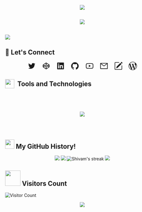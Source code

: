 <p align="center">
  <img src="https://capsule-render.vercel.app/api?text=Hand%20me%20TypeScript%20and%20I'll%20code%20up%20a%20digital%20utopia&fontSize=32&animation=fadeIn&type=waving&color=gradient&height=160&section=header"/>
</p>

<br>

<div style="display:flex;align-items:center; justify-content: center;">
  <img src="https://images.squarespace-cdn.com/content/v1/5a60c2252278e7ed3bac7902/1595827070487-LBIN6D9LCC8F7WT6K05K/ITSV-1.gif">
</div>

<br>
<br>

<img src="https://readme-typing-svg.demolab.com?font=Tilt+Neon&size=35&duration=1500&pause=1000&width=540&lines=Full+Stack+Developer;Robotics+Enthusiast;Typescript+Wizard;Python+Developer;Passionate+Techie;Explorer;">

<br>

## 🔗 Let's Connect

<p style="display: flex; justify-content:center; column-gap:2vw;"><a href="https://twitter.com/SeedhaB" target="_blank" rel="noreferrer"><svg stroke="currentColor" fill="currentColor" stroke-width="0" viewBox="0 0 1024 1024" class="Footer_networkIcon__2egQD" height="2em" width="2em" xmlns="http://www.w3.org/2000/svg"><path d="M928 254.3c-30.6 13.2-63.9 22.7-98.2 26.4a170.1 170.1 0 0 0 75-94 336.64 336.64 0 0 1-108.2 41.2A170.1 170.1 0 0 0 672 174c-94.5 0-170.5 76.6-170.5 170.6 0 13.2 1.6 26.4 4.2 39.1-141.5-7.4-267.7-75-351.6-178.5a169.32 169.32 0 0 0-23.2 86.1c0 59.2 30.1 111.4 76 142.1a172 172 0 0 1-77.1-21.7v2.1c0 82.9 58.6 151.6 136.7 167.4a180.6 180.6 0 0 1-44.9 5.8c-11.1 0-21.6-1.1-32.2-2.6C211 652 273.9 701.1 348.8 702.7c-58.6 45.9-132 72.9-211.7 72.9-14.3 0-27.5-.5-41.2-2.1C171.5 822 261.2 850 357.8 850 671.4 850 843 590.2 843 364.7c0-7.4 0-14.8-.5-22.2 33.2-24.3 62.3-54.4 85.5-88.2z"></path></svg></a><a href="https://devpost.com/sedhha" target="_blank" rel="noreferrer"><svg stroke="currentColor" fill="currentColor" stroke-width="0" viewBox="0 0 1024 1024" class="Footer_networkIcon__2egQD" height="2em" width="2em" xmlns="http://www.w3.org/2000/svg"><path d="M911.7 385.3l-.3-1.5c-.2-1-.3-1.9-.6-2.9-.2-.6-.4-1.1-.5-1.7-.3-.8-.5-1.7-.9-2.5-.2-.6-.5-1.1-.8-1.7-.4-.8-.8-1.5-1.2-2.3-.3-.5-.6-1.1-1-1.6-.8-1.2-1.7-2.4-2.6-3.6-.5-.6-1.1-1.3-1.7-1.9-.4-.5-.9-.9-1.4-1.3-.6-.6-1.3-1.1-1.9-1.6-.5-.4-1-.8-1.6-1.2-.2-.1-.4-.3-.6-.4L531.1 117.8a34.3 34.3 0 0 0-38.1 0L127.3 361.3c-.2.1-.4.3-.6.4-.5.4-1 .8-1.6 1.2-.7.5-1.3 1.1-1.9 1.6-.5.4-.9.9-1.4 1.3-.6.6-1.2 1.2-1.7 1.9-1 1.1-1.8 2.3-2.6 3.6-.3.5-.7 1-1 1.6-.4.7-.8 1.5-1.2 2.3-.3.5-.5 1.1-.8 1.7-.3.8-.6 1.7-.9 2.5-.2.6-.4 1.1-.5 1.7-.2.9-.4 1.9-.6 2.9l-.3 1.5c-.2 1.5-.3 3-.3 4.5v243.5c0 1.5.1 3 .3 4.5l.3 1.5.6 2.9c.2.6.3 1.1.5 1.7.3.9.6 1.7.9 2.5.2.6.5 1.1.8 1.7.4.8.7 1.5 1.2 2.3.3.5.6 1.1 1 1.6.5.7.9 1.4 1.5 2.1l1.2 1.5c.5.6 1.1 1.3 1.7 1.9.4.5.9.9 1.4 1.3.6.6 1.3 1.1 1.9 1.6.5.4 1 .8 1.6 1.2.2.1.4.3.6.4L493 905.7c5.6 3.8 12.3 5.8 19.1 5.8 6.6 0 13.3-1.9 19.1-5.8l365.6-243.5c.2-.1.4-.3.6-.4.5-.4 1-.8 1.6-1.2.7-.5 1.3-1.1 1.9-1.6.5-.4.9-.9 1.4-1.3.6-.6 1.2-1.2 1.7-1.9l1.2-1.5 1.5-2.1c.3-.5.7-1 1-1.6.4-.8.8-1.5 1.2-2.3.3-.5.5-1.1.8-1.7.3-.8.6-1.7.9-2.5.2-.5.4-1.1.5-1.7.3-.9.4-1.9.6-2.9l.3-1.5c.2-1.5.3-3 .3-4.5V389.8c-.3-1.5-.4-3-.6-4.5zM546.4 210.5l269.4 179.4-120.3 80.4-149-99.6V210.5zm-68.8 0v160.2l-149 99.6-120.3-80.4 269.3-179.4zM180.7 454.1l86 57.5-86 57.5v-115zm296.9 358.5L208.3 633.2l120.3-80.4 149 99.6v160.2zM512 592.8l-121.6-81.2L512 430.3l121.6 81.2L512 592.8zm34.4 219.8V652.4l149-99.6 120.3 80.4-269.3 179.4zM843.3 569l-86-57.5 86-57.5v115z"></path></svg></a><a href="https://www.linkedin.com/in/shivamsahil/" target="_blank" rel="noreferrer"><svg stroke="currentColor" fill="currentColor" stroke-width="0" viewBox="0 0 1024 1024" class="Footer_networkIcon__2egQD" height="2em" width="2em" xmlns="http://www.w3.org/2000/svg"><path d="M880 112H144c-17.7 0-32 14.3-32 32v736c0 17.7 14.3 32 32 32h736c17.7 0 32-14.3 32-32V144c0-17.7-14.3-32-32-32zM349.3 793.7H230.6V411.9h118.7v381.8zm-59.3-434a68.8 68.8 0 1 1 68.8-68.8c-.1 38-30.9 68.8-68.8 68.8zm503.7 434H675.1V608c0-44.3-.8-101.2-61.7-101.2-61.7 0-71.2 48.2-71.2 98v188.9H423.7V411.9h113.8v52.2h1.6c15.8-30 54.5-61.7 112.3-61.7 120.2 0 142.3 79.1 142.3 181.9v209.4z"></path></svg></a><a href="https://github.com/sedhha" target="_blank" rel="noreferrer"><svg stroke="currentColor" fill="currentColor" stroke-width="0" viewBox="0 0 1024 1024" class="Footer_networkIcon__2egQD" height="2em" width="2em" xmlns="http://www.w3.org/2000/svg"><path d="M511.6 76.3C264.3 76.2 64 276.4 64 523.5 64 718.9 189.3 885 363.8 946c23.5 5.9 19.9-10.8 19.9-22.2v-77.5c-135.7 15.9-141.2-73.9-150.3-88.9C215 726 171.5 718 184.5 703c30.9-15.9 62.4 4 98.9 57.9 26.4 39.1 77.9 32.5 104 26 5.7-23.5 17.9-44.5 34.7-60.8-140.6-25.2-199.2-111-199.2-213 0-49.5 16.3-95 48.3-131.7-20.4-60.5 1.9-112.3 4.9-120 58.1-5.2 118.5 41.6 123.2 45.3 33-8.9 70.7-13.6 112.9-13.6 42.4 0 80.2 4.9 113.5 13.9 11.3-8.6 67.3-48.8 121.3-43.9 2.9 7.7 24.7 58.3 5.5 118 32.4 36.8 48.9 82.7 48.9 132.3 0 102.2-59 188.1-200 212.9a127.5 127.5 0 0 1 38.1 91v112.5c.8 9 0 17.9 15 17.9 177.1-59.7 304.6-227 304.6-424.1 0-247.2-200.4-447.3-447.5-447.3z"></path></svg></a><a href="https://www.youtube.com/channel/UCenRU1EVBo-cWz978u4P4gg" target="_blank" rel="noreferrer"><svg stroke="currentColor" fill="currentColor" stroke-width="0" viewBox="0 0 1024 1024" class="Footer_networkIcon__2egQD" height="2em" width="2em" xmlns="http://www.w3.org/2000/svg"><path d="M960 509.2c0-2.2 0-4.7-.1-7.6-.1-8.1-.3-17.2-.5-26.9-.8-27.9-2.2-55.7-4.4-81.9-3-36.1-7.4-66.2-13.4-88.8a139.52 139.52 0 0 0-98.3-98.5c-28.3-7.6-83.7-12.3-161.7-15.2-37.1-1.4-76.8-2.3-116.5-2.8-13.9-.2-26.8-.3-38.4-.4h-29.4c-11.6.1-24.5.2-38.4.4-39.7.5-79.4 1.4-116.5 2.8-78 3-133.5 7.7-161.7 15.2A139.35 139.35 0 0 0 82.4 304C76.3 326.6 72 356.7 69 392.8c-2.2 26.2-3.6 54-4.4 81.9-.3 9.7-.4 18.8-.5 26.9 0 2.9-.1 5.4-.1 7.6v5.6c0 2.2 0 4.7.1 7.6.1 8.1.3 17.2.5 26.9.8 27.9 2.2 55.7 4.4 81.9 3 36.1 7.4 66.2 13.4 88.8 12.8 47.9 50.4 85.7 98.3 98.5 28.2 7.6 83.7 12.3 161.7 15.2 37.1 1.4 76.8 2.3 116.5 2.8 13.9.2 26.8.3 38.4.4h29.4c11.6-.1 24.5-.2 38.4-.4 39.7-.5 79.4-1.4 116.5-2.8 78-3 133.5-7.7 161.7-15.2 47.9-12.8 85.5-50.5 98.3-98.5 6.1-22.6 10.4-52.7 13.4-88.8 2.2-26.2 3.6-54 4.4-81.9.3-9.7.4-18.8.5-26.9 0-2.9.1-5.4.1-7.6v-5.6zm-72 5.2c0 2.1 0 4.4-.1 7.1-.1 7.8-.3 16.4-.5 25.7-.7 26.6-2.1 53.2-4.2 77.9-2.7 32.2-6.5 58.6-11.2 76.3-6.2 23.1-24.4 41.4-47.4 47.5-21 5.6-73.9 10.1-145.8 12.8-36.4 1.4-75.6 2.3-114.7 2.8-13.7.2-26.4.3-37.8.3h-28.6l-37.8-.3c-39.1-.5-78.2-1.4-114.7-2.8-71.9-2.8-124.9-7.2-145.8-12.8-23-6.2-41.2-24.4-47.4-47.5-4.7-17.7-8.5-44.1-11.2-76.3-2.1-24.7-3.4-51.3-4.2-77.9-.3-9.3-.4-18-.5-25.7 0-2.7-.1-5.1-.1-7.1v-4.8c0-2.1 0-4.4.1-7.1.1-7.8.3-16.4.5-25.7.7-26.6 2.1-53.2 4.2-77.9 2.7-32.2 6.5-58.6 11.2-76.3 6.2-23.1 24.4-41.4 47.4-47.5 21-5.6 73.9-10.1 145.8-12.8 36.4-1.4 75.6-2.3 114.7-2.8 13.7-.2 26.4-.3 37.8-.3h28.6l37.8.3c39.1.5 78.2 1.4 114.7 2.8 71.9 2.8 124.9 7.2 145.8 12.8 23 6.2 41.2 24.4 47.4 47.5 4.7 17.7 8.5 44.1 11.2 76.3 2.1 24.7 3.4 51.3 4.2 77.9.3 9.3.4 18 .5 25.7 0 2.7.1 5.1.1 7.1v4.8zM423 646l232-135-232-133z"></path></svg></a><a href="mailto:activity.schoolsh2@gmail.com" target="_blank" rel="noreferrer"><svg stroke="currentColor" fill="currentColor" stroke-width="0" viewBox="0 0 1024 1024" class="Footer_networkIcon__2egQD" height="2em" width="2em" xmlns="http://www.w3.org/2000/svg"><path d="M928 160H96c-17.7 0-32 14.3-32 32v640c0 17.7 14.3 32 32 32h832c17.7 0 32-14.3 32-32V192c0-17.7-14.3-32-32-32zm-40 110.8V792H136V270.8l-27.6-21.5 39.3-50.5 42.8 33.3h643.1l42.8-33.3 39.3 50.5-27.7 21.5zM833.6 232L512 482 190.4 232l-42.8-33.3-39.3 50.5 27.6 21.5 341.6 265.6a55.99 55.99 0 0 0 68.7 0L888 270.8l27.6-21.5-39.3-50.5-42.7 33.2z"></path></svg></a><a href="https://wrytin.com/shivamsahil" target="_blank" rel="noreferrer"><svg stroke="currentColor" fill="currentColor" stroke-width="0" viewBox="0 0 16 16" class="Footer_networkIcon__2egQD" height="2em" width="2em" xmlns="http://www.w3.org/2000/svg"><path d="M15.502 1.94a.5.5 0 0 1 0 .706L14.459 3.69l-2-2L13.502.646a.5.5 0 0 1 .707 0l1.293 1.293zm-1.75 2.456-2-2L4.939 9.21a.5.5 0 0 0-.121.196l-.805 2.414a.25.25 0 0 0 .316.316l2.414-.805a.5.5 0 0 0 .196-.12l6.813-6.814z"></path><path fill-rule="evenodd" d="M1 13.5A1.5 1.5 0 0 0 2.5 15h11a1.5 1.5 0 0 0 1.5-1.5v-6a.5.5 0 0 0-1 0v6a.5.5 0 0 1-.5.5h-11a.5.5 0 0 1-.5-.5v-11a.5.5 0 0 1 .5-.5H9a.5.5 0 0 0 0-1H2.5A1.5 1.5 0 0 0 1 2.5v11z"></path></svg></a><a href="https://shivam-sahil.vercel.app/" target="_blank" rel="noreferrer"><svg stroke="currentColor" fill="currentColor" stroke-width="0" viewBox="0 0 512 512" class="Footer_networkIcon__2egQD" height="2em" width="2em" xmlns="http://www.w3.org/2000/svg"><path d="M256 8C119.3 8 8 119.2 8 256c0 136.7 111.3 248 248 248s248-111.3 248-248C504 119.2 392.7 8 256 8zM33 256c0-32.3 6.9-63 19.3-90.7l106.4 291.4C84.3 420.5 33 344.2 33 256zm223 223c-21.9 0-43-3.2-63-9.1l66.9-194.4 68.5 187.8c.5 1.1 1 2.1 1.6 3.1-23.1 8.1-48 12.6-74 12.6zm30.7-327.5c13.4-.7 25.5-2.1 25.5-2.1 12-1.4 10.6-19.1-1.4-18.4 0 0-36.1 2.8-59.4 2.8-21.9 0-58.7-2.8-58.7-2.8-12-.7-13.4 17.7-1.4 18.4 0 0 11.4 1.4 23.4 2.1l34.7 95.2L200.6 393l-81.2-241.5c13.4-.7 25.5-2.1 25.5-2.1 12-1.4 10.6-19.1-1.4-18.4 0 0-36.1 2.8-59.4 2.8-4.2 0-9.1-.1-14.4-.3C109.6 73 178.1 33 256 33c58 0 110.9 22.2 150.6 58.5-1-.1-1.9-.2-2.9-.2-21.9 0-37.4 19.1-37.4 39.6 0 18.4 10.6 33.9 21.9 52.3 8.5 14.8 18.4 33.9 18.4 61.5 0 19.1-7.3 41.2-17 72.1l-22.2 74.3-80.7-239.6zm81.4 297.2l68.1-196.9c12.7-31.8 17-57.2 17-79.9 0-8.2-.5-15.8-1.5-22.9 17.4 31.8 27.3 68.2 27.3 107 0 82.3-44.6 154.1-110.9 192.7z"></path></svg></a></p>

<h2 style="display:flex;align-items:center;column-gap:10px;">
<img src= "https://media.giphy.com/media/hpFCIpvGxUKgTfjRKl/giphy.gif" width="30px" height="30px"> 
<p style="padding:0;margin:0;">Tools and Technologies</p>
<h2/>
<br>


<p align="center">
   <img src="https://skillicons.dev/icons?i=arduino,babel,bash,blender,cmake,express,fastapi,figma,firebase,flask,flutter,gcp,git,github,githubactions,graphql,heroku,html,idea,js,jenkins,jest,jquery,matlab,mongodb,mysql,nestjs,netlify,nginx,nodejs,postman,powershell,py,raspberrypi,react,redux,redis,sass,stackoverflow,styledcomponents,supabase,scala,tailwind,ts,vercel,vscode,webpack"/>
</p>
<br>

## <img src="https://media.giphy.com/media/iY8CRBdQXODJSCERIr/giphy.gif" width="30px" height="30px"> My GitHub History!

<p align="center">
  <img src="https://github-readme-stats.vercel.app/api?username=sedhha&count_private=true&show_icons=true&include_all_commits=true&theme=dark#gh-dark-mode-only"/>
  <img src="https://github-readme-stats.vercel.app/api/top-langs/?username=sedhha&hide=TeX&layout=compact&theme=dark#gh-dark-mode-only"/>
  <img title="🔥 Get streak stats for your profile at git.io/streak-stats" alt="Shivam's streak" src="https://github-readme-streak-stats.herokuapp.com/?user=sedhha&theme=black-ice&hide_border=true&stroke=0000&background=000000"/>
  <img src="https://github-profile-trophy.vercel.app/?username=sedhha&theme=onedark"/>
</p>



## <img src="https://media.giphy.com/media/v1.Y2lkPTc5MGI3NjExYWEwZDZmMTdhZGEzMWQ3ZDlmNGFmZGEwZGJjMDQ1NzAzODg3ZmRmZCZjdD1z/LM7mVNy0iAZpTBAkIH/giphy.gif" width="50px" height="50px"> Visitors Count

![Visitor Count](https://profile-counter.glitch.me/sedhha/count.svg)

<p align="center">
  <img src="https://capsule-render.vercel.app/api?type=waving&color=gradient&height=160&section=footer"/>
</p>
